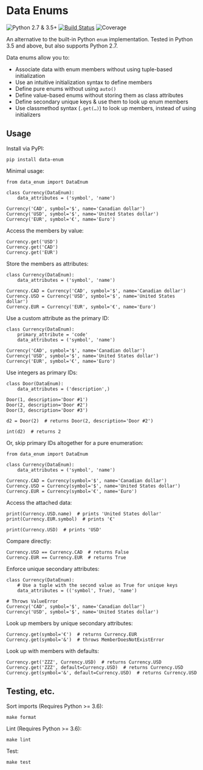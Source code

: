 # Data Enums

![Python 2.7 & 3.5+](https://img.shields.io/badge/python-2.7%20%7C%203.5%2B-blue) [![Build Status](https://travis-ci.com/chasefinch/amp-renderer.svg?branch=main)](https://travis-ci.com/chasefinch/data-enum) ![Coverage](https://img.shields.io/badge/coverage-100%25-brightgreen)

An alternative to the built-in Python `enum` implementation. Tested in Python 3.5 and above, but also supports Python 2.7.

Data enums allow you to:

- Associate data with enum members without using tuple-based initialization
- Use an intuitive initialization syntax to define members
- Define pure enums without using `auto()`
- Define value-based enums without storing them as class attributes
- Define secondary unique keys & use them to look up enum members
- Use classmethod syntax (`.get(…)`) to look up members, instead of using initializers

## Usage

Install via PyPI:

    pip install data-enum

Minimal usage:

    from data_enum import DataEnum

    class Currency(DataEnum):
        data_attributes = ('symbol', 'name')

    Currency('CAD', symbol='$', name='Canadian dollar')
    Currency('USD', symbol='$', name='United States dollar')
    Currency('EUR', symbol='€', name='Euro')

Access the members by value:

    Currency.get('USD')
    Currency.get('CAD')
    Currency.get('EUR')

Store the members as attributes:
  
    class Currency(DataEnum):
        data_attributes = ('symbol', 'name')

    Currency.CAD = Currency('CAD', symbol='$', name='Canadian dollar')
    Currency.USD = Currency('USD', symbol='$', name='United States dollar')
    Currency.EUR = Currency('EUR', symbol='€', name='Euro')

Use a custom attribute as the primary ID:

    class Currency(DataEnum):
        primary_attribute = 'code'
        data_attributes = ('symbol', 'name')

    Currency('CAD', symbol='$', name='Canadian dollar')
    Currency('USD', symbol='$', name='United States dollar')
    Currency('EUR', symbol='€', name='Euro')

Use integers as primary IDs:

    class Door(DataEnum):
        data_attributes = ('description',)

    Door(1, description='Door #1')
    Door(2, description='Door #2')
    Door(3, description='Door #3')

    d2 = Door(2)  # returns Door(2, description='Door #2')

    int(d2)  # returns 2

Or, skip primary IDs altogether for a pure enumeration:
  
    from data_enum import DataEnum

    class Currency(DataEnum):
        data_attributes = ('symbol', 'name')

    Currency.CAD = Currency(symbol='$', name='Canadian dollar')
    Currency.USD = Currency(symbol='$', name='United States dollar')
    Currency.EUR = Currency(symbol='€', name='Euro')

Access the attached data:

    print(Currency.USD.name)  # prints 'United States dollar'
    print(Currency.EUR.symbol)  # prints '€'

    print(Currency.USD)  # prints 'USD'

Compare directly:

    Currency.USD == Currency.CAD  # returns False
    Currency.EUR == Currency.EUR  # returns True

Enforce unique secondary attributes:

    class Currency(DataEnum):
        # Use a tuple with the second value as True for unique keys
        data_attributes = (('symbol', True), 'name')

    # Throws ValueError
    Currency('CAD', symbol='$', name='Canadian dollar')
    Currency('USD', symbol='$', name='United States dollar')

Look up members by unique secondary attributes:

    Currency.get(symbol='€')  # returns Currency.EUR
    Currency.get(symbol='&')  # throws MemberDoesNotExistError

Look up with members with defaults:

    Currency.get('ZZZ', Currency.USD)  # returns Currency.USD
    Currency.get('ZZZ', default=Currency.USD)  # returns Currency.USD
    Currency.get(symbol='&', default=Currency.USD)  # returns Currency.USD

## Testing, etc.

Sort imports (Requires Python >= 3.6):

    make format

Lint (Requires Python >= 3.6):

    make lint

Test:

    make test
